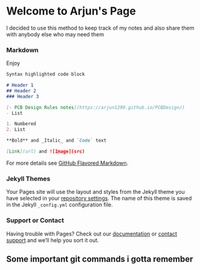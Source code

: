 # Welcome to Arjun's Page

I decided to use this method to keep track of my notes and also share them with anybody else who may need them
### Markdown

Enjoy

```markdown
Syntax highlighted code block

# Header 1
## Header 2
### Header 3

[- PCB Design Rules notes](https://arjun1299.github.io/PCBDesign/)
- List

1. Numbered
2. List

**Bold** and _Italic_ and `Code` text

[Link](url) and ![Image](src)
```
For more details see [GitHub Flavored Markdown](https://guides.github.com/features/mastering-markdown/).


### Jekyll Themes

Your Pages site will use the layout and styles from the Jekyll theme you have selected in your [repository settings](https://github.com/arjun1299/PCBDesign/settings). The name of this theme is saved in the Jekyll `_config.yml` configuration file.

### Support or Contact

Having trouble with Pages? Check out our [documentation](https://help.github.com/categories/github-pages-basics/) or [contact support](https://github.com/contact) and we’ll help you sort it out.

## Some important git commands i gotta remember

```markdown

```
